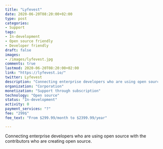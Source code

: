 ```yaml
---
title: "Lyfevest"
date: 2020-06-20T08:20:00+02:00
type: post
categories:
- Support
tags:
- In-development
- Open source friendly
- Developer friendly
draft: false
images:
- /images/lyfevest.jpg
comments: true
lastmod: 2020-06-20T08:20:00+02:00
link: "https://lyfevest.io/"
twitter: Lyfevest
description: "Connecting enterprise developers who are using open source with the contributors who are creating open source."
organization: "Corporation"
monetization: "Support through subscription"
technology: "Open source"
status: "In-development"
activity: 0
payment_services: "?"
fee: "299$"
fee_text: "From $299.99/month to $2399.99/year"

---
```


Connecting enterprise developers who are using open source with the contributors who are creating open source.<!--more-->

